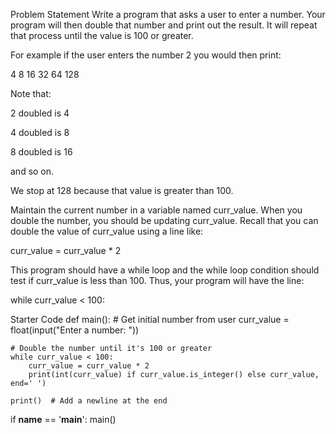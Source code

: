 Problem Statement
Write a program that asks a user to enter a number. Your program will then double that number and print out the result. It will repeat that process until the value is 100 or greater.

For example if the user enters the number 2 you would then print:

4 8 16 32 64 128

Note that:

2 doubled is 4

4 doubled is 8

8 doubled is 16

and so on.

We stop at 128 because that value is greater than 100.

Maintain the current number in a variable named curr_value. When you double the number, you should be updating curr_value. Recall that you can double the value of curr_value using a line like:

curr_value = curr_value * 2

This program should have a while loop and the while loop condition should test if curr_value is less than 100. Thus, your program will have the line:

while curr_value < 100:

Starter Code
def main():
    # Get initial number from user
    curr_value = float(input("Enter a number: "))
    
    # Double the number until it's 100 or greater
    while curr_value < 100:
        curr_value = curr_value * 2
        print(int(curr_value) if curr_value.is_integer() else curr_value, end=' ')

    print()  # Add a newline at the end


if __name__ == '__main__':
    main()